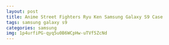 ```yaml
---
layout: post
title: Anime Street Fighters Ryu Ken Samsung Galaxy S9 Case
tags: samsung galaxy s9
categories: samsung
img: 1p4urfiPG-qyq5u0B6WCpHw-uTVf5ZcNd
---
```

